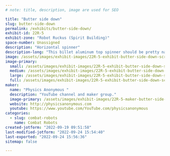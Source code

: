 ```yaml
---
# note: title, description, image are used for SEO

title: "Butter side down"
slug: butter-side-down
permalink: /exhibits/butter-side-down/
exhibit-id: 22R-5
exhibit-zone: "Robot Ruckus (Spirit Building)"
space-number: Unassigned
description: "Horizontal spinner"
description-long: "This billet aluminum top spinner should be pretty nasty if it doesn&#039;t manage to kill it self. With it&#039;s 48 volt power system, it should be entertaining one way or another."
image: /assets/images/exhibit-images/22R-5-exhibit-butter-side-down-screenshot-20220919-095002-large.jpg
image-primary: 
  small: /assets/images/exhibit-images/22R-5-exhibit-butter-side-down-screenshot-20220919-095002-small.jpg
  medium: /assets/images/exhibit-images/22R-5-exhibit-butter-side-down-screenshot-20220919-095002-medium.jpg
  large: /assets/images/exhibit-images/22R-5-exhibit-butter-side-down-screenshot-20220919-095002-large.jpg
  full: /assets/images/exhibit-images/22R-5-exhibit-butter-side-down-screenshot-20220919-095002-full.jpg
maker: 
  name: "Physics Anonymous "
  description: "YouTube channel and maker group."
  image-primary: /assets/images/exhibit-images/22R-5-maker-butter-side-down-screenshot-20220919-094341-medium.jpg
  website: http://physicsanonymous.com
  youtube: https://www.youtube.com/YouTube.com/physicsanonymous
categories: 
  - slug: combat-robots
    name: Combat Robots
created-jotform: "2022-09-19 09:51:58"
last-modified-jotform: "2022-09-24 15:54:40"
last-exported: "2022-09-24 15:56:36"
sitemap: false

---
```

